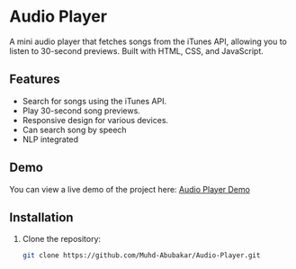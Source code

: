 # Audio Player

A mini audio player that fetches songs from the iTunes API, allowing you to listen to 30-second previews. Built with HTML, CSS, and JavaScript.

## Features

- Search for songs using the iTunes API.
- Play 30-second song previews.
- Responsive design for various devices.
- Can search song by speech
- NLP integrated

## Demo

You can view a live demo of the project here: [Audio Player Demo](https://muhd-abubakar.github.io/Audio-Player/)

## Installation

1. Clone the repository:

   ```bash
   git clone https://github.com/Muhd-Abubakar/Audio-Player.git
   ```
